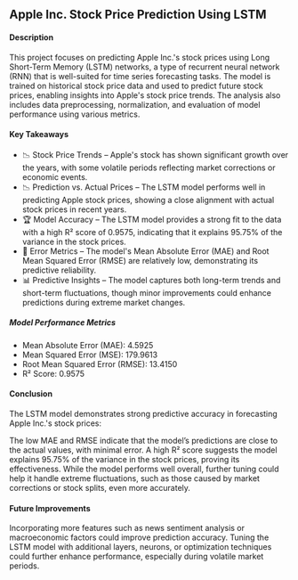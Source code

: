 ## Apple Inc. Stock Price Prediction Using LSTM
#### Description
This project focuses on predicting Apple Inc.'s stock prices using Long Short-Term Memory (LSTM) networks, a type of recurrent neural network (RNN) that is well-suited for time series forecasting tasks. The model is trained on historical stock price data and used to predict future stock prices, enabling insights into Apple's stock price trends. The analysis also includes data preprocessing, normalization, and evaluation of model performance using various metrics.

#### Key Takeaways
- 📉 Stock Price Trends – Apple's stock has shown significant growth over the years, with some volatile periods reflecting market corrections or economic events.
- 📉 Prediction vs. Actual Prices – The LSTM model performs well in predicting Apple stock prices, showing a close alignment with actual stock prices in recent years.
- 🏆 Model Accuracy – The LSTM model provides a strong fit to the data with a high R² score of 0.9575, indicating that it explains 95.75% of the variance in the stock prices.
- 🔴 Error Metrics – The model's Mean Absolute Error (MAE) and Root Mean Squared Error (RMSE) are relatively low, demonstrating its predictive reliability.
- 📊 Predictive Insights – The model captures both long-term trends and short-term fluctuations, though minor improvements could enhance predictions during extreme market changes.

##### Model Performance Metrics
- Mean Absolute Error (MAE): 4.5925
- Mean Squared Error (MSE): 179.9613
- Root Mean Squared Error (RMSE): 13.4150
- R² Score: 0.9575


#### Conclusion
The LSTM model demonstrates strong predictive accuracy in forecasting Apple Inc.'s stock prices:

The low MAE and RMSE indicate that the model’s predictions are close to the actual values, with minimal error.
A high R² score suggests the model explains 95.75% of the variance in the stock prices, proving its effectiveness.
While the model performs well overall, further tuning could help it handle extreme fluctuations, such as those caused by market corrections or stock splits, even more accurately.


#### Future Improvements
Incorporating more features such as news sentiment analysis or macroeconomic factors could improve prediction accuracy.
Tuning the LSTM model with additional layers, neurons, or optimization techniques could further enhance performance, especially during volatile market periods.
